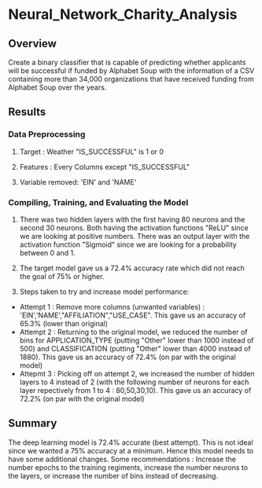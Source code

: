 # Neural_Network_Charity_Analysis

## Overview

Create a binary classifier that is capable of predicting whether applicants will be successful if funded by Alphabet Soup with the information of a CSV containing more than 34,000 organizations that have received funding from Alphabet Soup over the years.

## Results

### Data Preprocessing

1) Target : Weather "IS_SUCCESSFUL" is 1 or 0

2) Features : Every Columns except "IS_SUCCESSFUL"

3) Variable removed: 'EIN' and 'NAME'

### Compiling, Training, and Evaluating the Model

1) There was two hidden layers with the first having 80 neurons and the second 30 neurons. Both having the activation functions "ReLU" since we are looking at positive numbers. There was an output layer with the activation function "Sigmoid" since we are looking for a probability between 0 and 1.

2) The target model gave us a 72.4% accuracy rate which did not reach the goal of 75% or higher.

3) Steps taken to try and increase model performance:
  - Attempt 1 : Remove more columns (unwanted variables) : 'EIN','NAME',"AFFILIATION","USE_CASE". This gave us an accuracy of 65.3% (lower than original)
  - Attempt 2 : Returning to the original model, we reduced the number of bins for APPLICATION_TYPE (putting "Other" lower than 1000 instead of 500) and CLASSIFICATION (putting "Other" lower than 4000 instead of 1880). This gave us an accuracy of 72.4% (on par with the original model)
  - Attepmt 3 : Picking off on attempt 2, we increased the number of hidden layers to 4 instead of 2 (with the following number of neurons for each layer repectively from 1 to 4 : 80,50,30,10). This gave us an accuracy of 72.2% (on par with the original model)
  
## Summary

The deep learning model is 72.4% accurate (best attempt). This is not ideal since we wanted a 75% accuracy at a minimum. Hence this model needs to have some additional changes. Some recommendations : Increase the number epochs to the training regiments, increase the number neurons to the layers, or increase the number of bins instead of decreasing.
